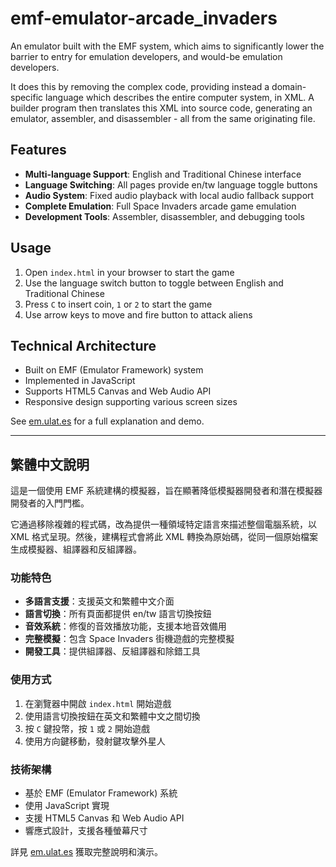 # emf-emulator-arcade_invaders

An emulator built with the EMF system, which aims to significantly lower the barrier to entry for emulation developers, and would-be emulation developers.

It does this by removing the complex code, providing instead a domain-specific language which describes the entire computer system, in XML. A builder program then translates this XML into source code, generating an emulator, assembler, and disassembler - all from the same originating file.

## Features

- **Multi-language Support**: English and Traditional Chinese interface
- **Language Switching**: All pages provide en/tw language toggle buttons
- **Audio System**: Fixed audio playback with local audio fallback support
- **Complete Emulation**: Full Space Invaders arcade game emulation
- **Development Tools**: Assembler, disassembler, and debugging tools

## Usage

1. Open `index.html` in your browser to start the game
2. Use the language switch button to toggle between English and Traditional Chinese
3. Press `C` to insert coin, `1` or `2` to start the game
4. Use arrow keys to move and fire button to attack aliens

## Technical Architecture

- Built on EMF (Emulator Framework) system
- Implemented in JavaScript
- Supports HTML5 Canvas and Web Audio API
- Responsive design supporting various screen sizes

See [em.ulat.es](http://em.ulat.es) for a full explanation and demo.

---

## 繁體中文說明

這是一個使用 EMF 系統建構的模擬器，旨在顯著降低模擬器開發者和潛在模擬器開發者的入門門檻。

它通過移除複雜的程式碼，改為提供一種領域特定語言來描述整個電腦系統，以 XML 格式呈現。然後，建構程式會將此 XML 轉換為原始碼，從同一個原始檔案生成模擬器、組譯器和反組譯器。

### 功能特色

- **多語言支援**：支援英文和繁體中文介面
- **語言切換**：所有頁面都提供 en/tw 語言切換按鈕
- **音效系統**：修復的音效播放功能，支援本地音效備用
- **完整模擬**：包含 Space Invaders 街機遊戲的完整模擬
- **開發工具**：提供組譯器、反組譯器和除錯工具

### 使用方式

1. 在瀏覽器中開啟 `index.html` 開始遊戲
2. 使用語言切換按鈕在英文和繁體中文之間切換
3. 按 `C` 鍵投幣，按 `1` 或 `2` 開始遊戲
4. 使用方向鍵移動，發射鍵攻擊外星人

### 技術架構

- 基於 EMF (Emulator Framework) 系統
- 使用 JavaScript 實現
- 支援 HTML5 Canvas 和 Web Audio API
- 響應式設計，支援各種螢幕尺寸

詳見 [em.ulat.es](http://em.ulat.es) 獲取完整說明和演示。
